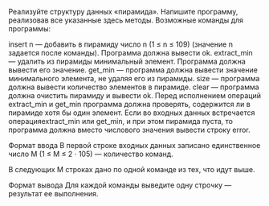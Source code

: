 Реализуйте структуру данных «пирамида». Напишите программу, реализовав все указанные здесь методы. Возможные команды для программы:

insert n — добавить в пирамиду число n (1 ≤ n ≤ 109) (значение n задается после команды). Программа должна вывести ok.
extract_min — удалить из пирамиды минимальный элемент. Программа должна вывести его значение.
get_min — программа должна вывести значение минимального элемента, не удаляя его из пирамиды.
size — программа должна вывести количество элементов в пирамиде.
clear — программа должна очистить пирамиду и вывести ok.
Перед исполнением операций extract_min и get_min программа должна проверять, содержится ли в пирамиде хотя бы один элемент. Если во входных данных встречается операцияextract_min или get_min, и при этом пирамида пуста, то программа должна вместо числового значения вывести строку error.

Формат ввода
В первой строке входных данных записано единственное число M (1 ≤ M ≤ 2 ⋅ 105) — количество команд.

В следующих М строках дано по одной команде из тех, что идут выше.

Формат вывода
Для каждой команды выведите одну строчку — результат ее выполнения.
